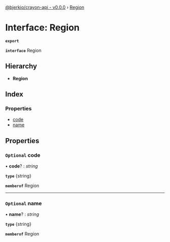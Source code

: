 [@bjerkio/crayon-api - v0.0.0](../README.md) › [Region](region.md)

# Interface: Region

**`export`** 

**`interface`** Region

## Hierarchy

* **Region**

## Index

### Properties

* [code](region.md#optional-code)
* [name](region.md#optional-name)

## Properties

### `Optional` code

• **code**? : *string*

**`type`** {string}

**`memberof`** Region

___

### `Optional` name

• **name**? : *string*

**`type`** {string}

**`memberof`** Region
